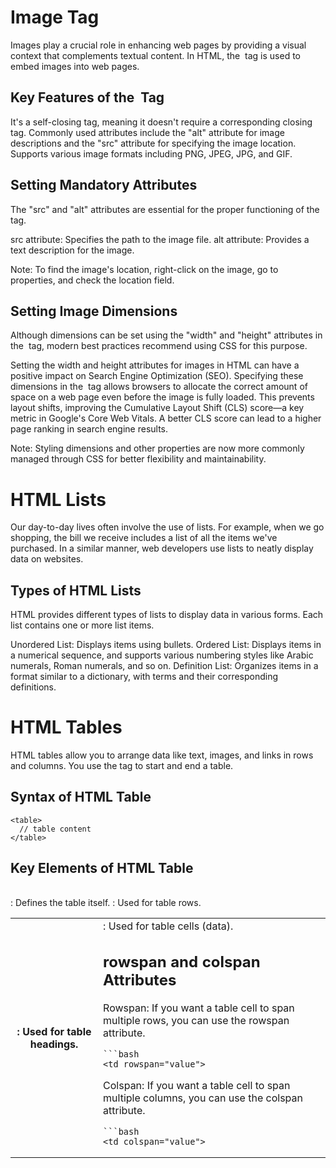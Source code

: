 # Image Tag
Images play a crucial role in enhancing web pages by providing a visual context that complements textual content. In HTML, the <img> tag is used to embed images into web pages.

## Key Features of the <img> Tag
It's a self-closing tag, meaning it doesn't require a corresponding closing tag.
Commonly used attributes include the "alt" attribute for image descriptions and the "src" attribute for specifying the image location.
Supports various image formats including PNG, JPEG, JPG, and GIF.

## Setting Mandatory Attributes
The "src" and "alt" attributes are essential for the proper functioning of the <img> tag.

src attribute: Specifies the path to the image file.
alt attribute: Provides a text description for the image.

Note: To find the image's location, right-click on the image, go to properties, and check the location field.

## Setting Image Dimensions
Although dimensions can be set using the "width" and "height" attributes in the <img> tag, modern best practices recommend using CSS for this purpose.

Setting the width and height attributes for images in HTML can have a positive impact on Search Engine Optimization (SEO). Specifying these dimensions in the <img> tag allows browsers to allocate the correct amount of space on a web page even before the image is fully loaded. This prevents layout shifts, improving the Cumulative Layout Shift (CLS) score—a key metric in Google's Core Web Vitals. A better CLS score can lead to a higher page ranking in search engine results.

Note: Styling dimensions and other properties are now more commonly managed through CSS for better flexibility and maintainability.

# HTML Lists
Our day-to-day lives often involve the use of lists. For example, when we go shopping, the bill we receive includes a list of all the items we've purchased. In a similar manner, web developers use lists to neatly display data on websites.

## Types of HTML Lists
HTML provides different types of lists to display data in various forms. Each list contains one or more list items.

Unordered List: Displays items using bullets.
Ordered List: Displays items in a numerical sequence, and supports various numbering styles like Arabic numerals, Roman numerals, and so on.
Definition List: Organizes items in a format similar to a dictionary, with terms and their corresponding definitions.


# HTML Tables
HTML tables allow you to arrange data like text, images, and links in rows and columns. You use the <table> tag to start and end a table.

## Syntax of HTML Table

    <table>
      // table content
    </table>
    
## Key Elements of HTML Table
<table>: Defines the table itself.
<tr>: Used for table rows.
<th>: Used for table headings.
<td>: Used for table cells (data).

## rowspan and colspan Attributes
Rowspan: If you want a table cell to span multiple rows, you can use the rowspan attribute.

    ```bash
    <td rowspan="value">
    
Colspan: If you want a table cell to span multiple columns, you can use the colspan attribute.

    ```bash
    <td colspan="value">
    

